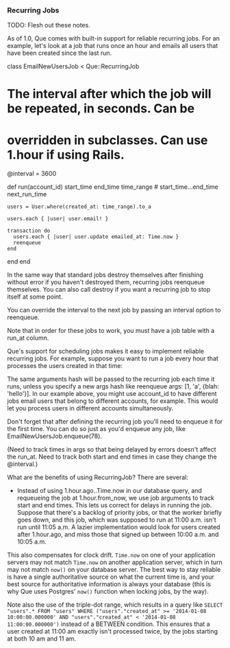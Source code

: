 ### Recurring Jobs

TODO: Flesh out these notes.

As of 1.0, Que comes with built-in support for reliable recurring jobs. For an example, let's look at a job that runs once an hour and emails all users that have been created since the last run.

class EmailNewUsersJob < Que::RecurringJob
  # The interval after which the job will be repeated, in seconds. Can be
  # overridden in subclasses. Can use 1.hour if using Rails.

  @interval = 3600

  def run(account_id)
    start_time
    end_time
    time_range # start_time...end_time
    next_run_time

    users = User.where(created_at: time_range).to_a

    users.each { |user| user.email! }

    transaction do
      users.each { |user| user.update emailed_at: Time.now }
      reenqueue
    end
  end
end

In the same way that standard jobs destroy themselves after finishing without error if you haven't destroyed them, recurring jobs reenqueue themselves. You can also call destroy if you want a recurring job to stop itself at some point.

You can override the interval to the next job by passing an interval option to reenqueue.

Note that in order for these jobs to work, you must have a job table with a run_at column.

Que's support for scheduling jobs makes it easy to implement reliable recurring jobs. For example, suppose you want to run a job every hour that processes the users created in that time:

The same arguments hash will be passed to the recurring job each time it runs, unless you specify a new args hash like reenqueue args: [1, 'a', {blah: 'hello'}]. In our example above, you might use account_id to have different jobs email users that belong to different accounts, for example. This would let you process users in different accounts simultaneously.

Don't forget that after defining the recurring job you'll need to enqueue it for the first time. You can do so just as you'd enqueue any job, like EmailNewUsersJob.enqueue(78).

(Need to track times in args so that being delayed by errors doesn't affect the run_at. Need to track both start and end times in case they change the @interval.)

What are the benefits of using RecurringJob? There are several:

- Instead of using 1.hour.ago..Time.now in our database query, and requeueing the job at 1.hour.from_now, we use job arguments to track start and end times. This lets us correct for delays in running the job. Suppose that there's a backlog of priority jobs, or that the worker briefly goes down, and this job, which was supposed to run at 11:00 a.m. isn't run until 11:05 a.m. A lazier implementation would look for users created after 1.hour.ago, and miss those that signed up between 10:00 a.m. and 10:05 a.m.

This also compensates for clock drift. `Time.now` on one of your application servers may not match `Time.now` on another application server, which in turn may not match `now()` on your database server. The best way to stay reliable is have a single authoritative source on what the current time is, and your best source for authoritative information is always your database (this is why Que uses Postgres' `now()` function when locking jobs, by the way).

Note also the use of the triple-dot range, which results in a query like `SELECT "users".* FROM "users" WHERE ("users"."created_at" >= '2014-01-08 10:00:00.000000' AND "users"."created_at" < '2014-01-08 11:00:00.000000')` instead of a BETWEEN condition. This ensures that a user created at 11:00 am exactly isn't processed twice, by the jobs starting at both 10 am and 11 am.
